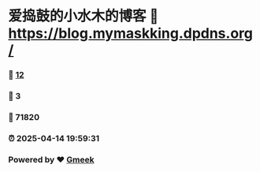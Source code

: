 # 爱捣鼓的小水木的博客 :link: https://blog.mymaskking.dpdns.org/ 
### :page_facing_up: [12](https://blog.mymaskking.dpdns.org//tag.html) 
### :speech_balloon: 3 
### :hibiscus: 71820 
### :alarm_clock: 2025-04-14 19:59:31 
### Powered by :heart: [Gmeek](https://github.com/Meekdai/Gmeek)
